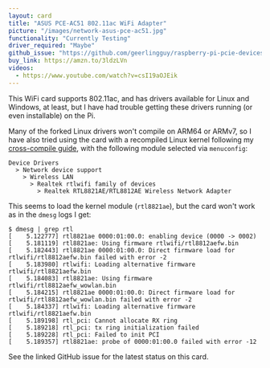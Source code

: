 ```yaml
---
layout: card
title: "ASUS PCE-AC51 802.11ac WiFi Adapter"
picture: "/images/network-asus-pce-ac51.jpg"
functionality: "Currently Testing"
driver_required: "Maybe"
github_issue: "https://github.com/geerlingguy/raspberry-pi-pcie-devices/issues/20"
buy_link: https://amzn.to/3ldzLVn
videos:
  - https://www.youtube.com/watch?v=csI19aOJEik
---
```

This WiFi card supports 802.11ac, and has drivers available for Linux and Windows, at least, but I have had trouble getting these drivers running (or even installable) on the Pi.

Many of the forked Linux drivers won't compile on ARM64 or ARMv7, so I have also tried using the card with a recompiled Linux kernel following my [cross-compile guide](https://github.com/geerlingguy/raspberry-pi-pcie-devices/tree/master/extras/cross-compile), with the following module selected via `menuconfig`:

```
Device Drivers
  > Network device support
    > Wireless LAN
      > Realtek rtlwifi family of devices
        > Realtek RTL8821AE/RTL8812AE Wireless Network Adapter
```

This seems to load the kernel module (`rtl8821ae`), but the card won't work as in the `dmesg` logs I get:

```
$ dmesg | grep rtl
[    5.122777] rtl8821ae 0000:01:00.0: enabling device (0000 -> 0002)
[    5.181119] rtl8821ae: Using firmware rtlwifi/rtl8812aefw.bin
[    5.182443] rtl8821ae 0000:01:00.0: Direct firmware load for rtlwifi/rtl8812aefw.bin failed with error -2
[    5.183980] rtlwifi: Loading alternative firmware rtlwifi/rtl8821aefw.bin
[    5.184083] rtl8821ae: Using firmware rtlwifi/rtl8812aefw_wowlan.bin
[    5.184215] rtl8821ae 0000:01:00.0: Direct firmware load for rtlwifi/rtl8812aefw_wowlan.bin failed with error -2
[    5.184337] rtlwifi: Loading alternative firmware rtlwifi/rtl8821aefw.bin
[    5.189198] rtl_pci: Cannot allocate RX ring
[    5.189218] rtl_pci: tx ring initialization failed
[    5.189228] rtl_pci: Failed to init PCI
[    5.189357] rtl8821ae: probe of 0000:01:00.0 failed with error -12
```

See the linked GitHub issue for the latest status on this card.
